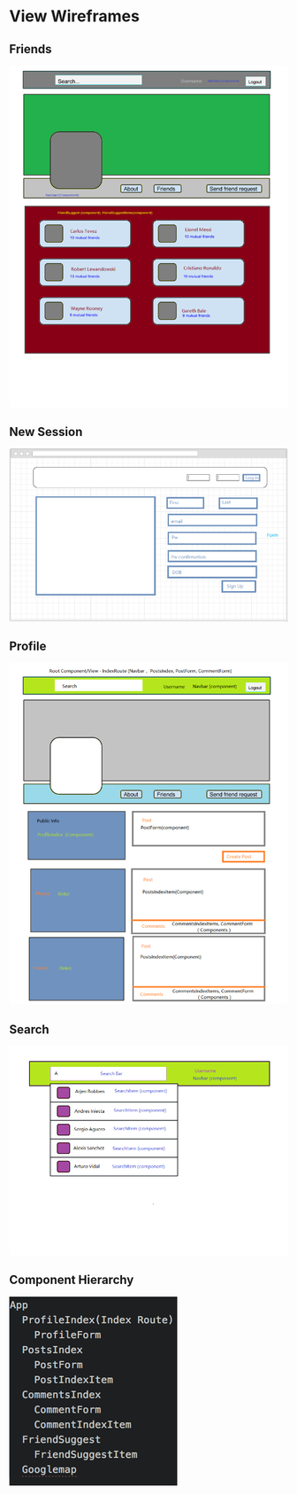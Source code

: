 # View Wireframes

## Friends
![friends]

## New Session
![new-session]

## Profile
![profile]

## Search
![search]

## Component Hierarchy
![component-hierarchy]

[friends]: ./wireframes/friends.png
[new-session]: ./wireframes/new-session.png
[profile]: ./wireframes/profile.png
[search]: ./wireframes/search.png
[component-hierarchy]: ./wireframes/component-hierarchy.png
